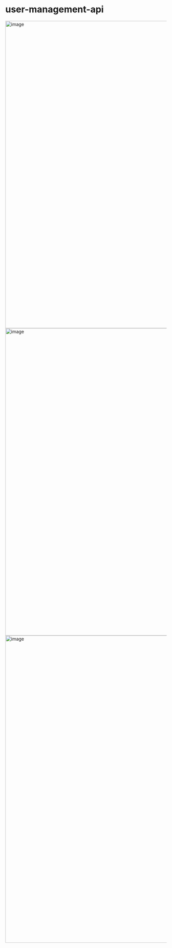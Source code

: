# user-management-api
<img width="960" alt="image" src="https://user-images.githubusercontent.com/60605831/217331966-8018eaf1-ceca-40a7-8027-5617c2b78c35.png">
<img width="960" alt="image" src="https://user-images.githubusercontent.com/60605831/217332084-9b9d9563-3ce1-40fe-9799-a720886eb87e.png">
<img width="960" alt="image" src="https://user-images.githubusercontent.com/60605831/217332285-3e5c3b16-d741-453e-8817-f70e16d9a232.png">
